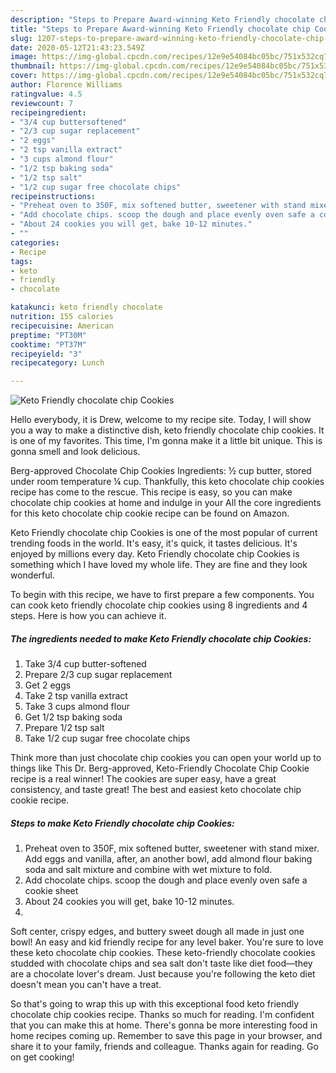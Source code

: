 ```yaml
---
description: "Steps to Prepare Award-winning Keto Friendly chocolate chip Cookies"
title: "Steps to Prepare Award-winning Keto Friendly chocolate chip Cookies"
slug: 1207-steps-to-prepare-award-winning-keto-friendly-chocolate-chip-cookies
date: 2020-05-12T21:43:23.549Z
image: https://img-global.cpcdn.com/recipes/12e9e54084bc05bc/751x532cq70/keto-friendly-chocolate-chip-cookies-recipe-main-photo.jpg
thumbnail: https://img-global.cpcdn.com/recipes/12e9e54084bc05bc/751x532cq70/keto-friendly-chocolate-chip-cookies-recipe-main-photo.jpg
cover: https://img-global.cpcdn.com/recipes/12e9e54084bc05bc/751x532cq70/keto-friendly-chocolate-chip-cookies-recipe-main-photo.jpg
author: Florence Williams
ratingvalue: 4.5
reviewcount: 7
recipeingredient:
- "3/4 cup buttersoftened"
- "2/3 cup sugar replacement"
- "2 eggs"
- "2 tsp vanilla extract"
- "3 cups almond flour"
- "1/2 tsp baking soda"
- "1/2 tsp salt"
- "1/2 cup sugar free chocolate chips"
recipeinstructions:
- "Preheat oven to 350F, mix softened butter, sweetener with stand mixer. Add eggs and vanilla, after, an another bowl, add almond flour baking soda and salt mixture and combine with wet mixture to fold."
- "Add chocolate chips. scoop the dough and place evenly oven safe a cookie sheet"
- "About 24 cookies you will get, bake 10-12 minutes."
- ""
categories:
- Recipe
tags:
- keto
- friendly
- chocolate

katakunci: keto friendly chocolate 
nutrition: 155 calories
recipecuisine: American
preptime: "PT30M"
cooktime: "PT37M"
recipeyield: "3"
recipecategory: Lunch

---
```



![Keto Friendly chocolate chip Cookies](https://img-global.cpcdn.com/recipes/12e9e54084bc05bc/751x532cq70/keto-friendly-chocolate-chip-cookies-recipe-main-photo.jpg)

Hello everybody, it is Drew, welcome to my recipe site. Today, I will show you a way to make a distinctive dish, keto friendly chocolate chip cookies. It is one of my favorites. This time, I'm gonna make it a little bit unique. This is gonna smell and look delicious.

Berg-approved Chocolate Chip Cookies Ingredients: ½ cup butter, stored under room temperature ¼ cup. Thankfully, this keto chocolate chip cookies recipe has come to the rescue. This recipe is easy, so you can make chocolate chip cookies at home and indulge in your All the core ingredients for this keto chocolate chip cookie recipe can be found on Amazon.

Keto Friendly chocolate chip Cookies is one of the most popular of current trending foods in the world. It's easy, it's quick, it tastes delicious. It's enjoyed by millions every day. Keto Friendly chocolate chip Cookies is something which I have loved my whole life. They are fine and they look wonderful.


To begin with this recipe, we have to first prepare a few components. You can cook keto friendly chocolate chip cookies using 8 ingredients and 4 steps. Here is how you can achieve it.

<!--inarticleads1-->

##### The ingredients needed to make Keto Friendly chocolate chip Cookies:

1. Take 3/4 cup butter-softened
1. Prepare 2/3 cup sugar replacement
1. Get 2 eggs
1. Take 2 tsp vanilla extract
1. Take 3 cups almond flour
1. Get 1/2 tsp baking soda
1. Prepare 1/2 tsp salt
1. Take 1/2 cup sugar free chocolate chips


Think more than just chocolate chip cookies you can open your world up to things like This Dr. Berg-approved, Keto-Friendly Chocolate Chip Cookie recipe is a real winner! The cookies are super easy, have a great consistency, and taste great! The best and easiest keto chocolate chip cookie recipe. 

<!--inarticleads2-->

##### Steps to make Keto Friendly chocolate chip Cookies:

1. Preheat oven to 350F, mix softened butter, sweetener with stand mixer. Add eggs and vanilla, after, an another bowl, add almond flour baking soda and salt mixture and combine with wet mixture to fold.
1. Add chocolate chips. scoop the dough and place evenly oven safe a cookie sheet
1. About 24 cookies you will get, bake 10-12 minutes.
1. 


Soft center, crispy edges, and buttery sweet dough all made in just one bowl! An easy and kid friendly recipe for any level baker. You&#39;re sure to love these keto chocolate chip cookies. These keto-friendly chocolate cookies studded with chocolate chips and sea salt don&#39;t taste like diet food—they are a chocolate lover&#39;s dream. Just because you&#39;re following the keto diet doesn&#39;t mean you can&#39;t have a treat. 

So that's going to wrap this up with this exceptional food keto friendly chocolate chip cookies recipe. Thanks so much for reading. I'm confident that you can make this at home. There's gonna be more interesting food in home recipes coming up. Remember to save this page in your browser, and share it to your family, friends and colleague. Thanks again for reading. Go on get cooking!
